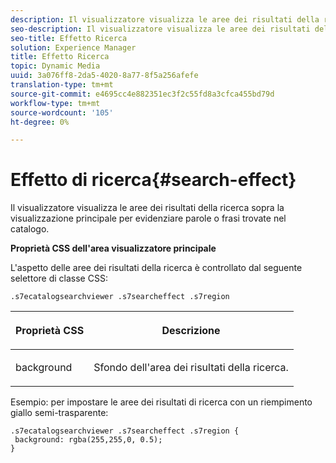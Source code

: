 ```yaml
---
description: Il visualizzatore visualizza le aree dei risultati della ricerca sopra la visualizzazione principale per evidenziare parole o frasi trovate nel catalogo.
seo-description: Il visualizzatore visualizza le aree dei risultati della ricerca sopra la visualizzazione principale per evidenziare parole o frasi trovate nel catalogo.
seo-title: Effetto Ricerca
solution: Experience Manager
title: Effetto Ricerca
topic: Dynamic Media
uuid: 3a076ff8-2da5-4020-8a77-8f5a256afefe
translation-type: tm+mt
source-git-commit: e4695cc4e882351ec3f2c55fd8a3cfca455bd79d
workflow-type: tm+mt
source-wordcount: '105'
ht-degree: 0%

---
```



# Effetto di ricerca{#search-effect}

Il visualizzatore visualizza le aree dei risultati della ricerca sopra la visualizzazione principale per evidenziare parole o frasi trovate nel catalogo.

<!--<a id="section_061E550C1C1D4DB2BD663A898895B38C"></a>-->

**Proprietà CSS dell&#39;area visualizzatore principale**

L&#39;aspetto delle aree dei risultati della ricerca è controllato dal seguente selettore di classe CSS:

`.s7ecatalogsearchviewer .s7searcheffect .s7region`

<table id="table_94EE3F5BBE4547C0B4943471CEE7EDE4"> 
 <thead> 
  <tr> 
   <th colname="col1" class="entry"> <p> Proprietà CSS </p> </th> 
   <th colname="col2" class="entry"> <p>Descrizione </p> </th> 
  </tr> 
 </thead>
 <tbody> 
  <tr> 
   <td colname="col1"> <p> <span class="codeph"> background  </span> </p> </td> 
   <td colname="col2"> <p>Sfondo dell'area dei risultati della ricerca. </p> </td> 
  </tr> 
 </tbody> 
</table>

Esempio: per impostare le aree dei risultati di ricerca con un riempimento giallo semi-trasparente:

```
.s7ecatalogsearchviewer .s7searcheffect .s7region { 
 background: rgba(255,255,0, 0.5); 
}
```

